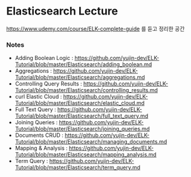 # Elasticsearch Lecture
https://www.udemy.com/course/ELK-complete-guide 를 듣고 정리한 공간

### Notes 
- Adding Boolean Logic : https://github.com/yujin-dev/ELK-Tutorial/blob/master/Elasticsearch/adding_boolean.md
- Aggregations : https://github.com/yujin-dev/ELK-Tutorial/blob/master/Elasticsearch/aggregations.md
- Controlling Query Results : https://github.com/yujin-dev/ELK-Tutorial/blob/master/Elasticsearch/controlling_results.md
- curl Elastic Cloud : https://github.com/yujin-dev/ELK-Tutorial/blob/master/Elasticsearch/elastic_cloud.md
- Full Text Query : https://github.com/yujin-dev/ELK-Tutorial/blob/master/Elasticsearch/full_text_query.md
- Joining Queries : https://github.com/yujin-dev/ELK-Tutorial/blob/master/Elasticsearch/joining_queries.md
- Documents CRUD : https://github.com/yujin-dev/ELK-Tutorial/blob/master/Elasticsearch/managing_documents.md
- Mapping & Analysis : https://github.com/yujin-dev/ELK-Tutorial/blob/master/Elasticsearch/mapping_analysis.md
- Term Query : https://github.com/yujin-dev/ELK-Tutorial/blob/master/Elasticsearch/term_query.md